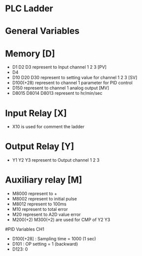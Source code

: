 # PLC Ladder

# General Variables
# Memory [D]
- D1 D2 D3 represent to Input channel 1 2 3 [PV]
- D4 
- D10 D20 D30 represent to setting value for channel 1 2 3 [SV]
- D100(+28) represent to channel 1 parameter for PID control
- D150 represent to channel 1 analog output [MV]
- D8015 D8014 D8013 represent to hr/min/sec
# Input Relay [X]
- X10 is used for comment the ladder
# Output Relay [Y]
- Y1 Y2 Y3 represent to Output channel 1 2 3
# Auxiliary relay [M]
- M8000 represent to +
- M8002 represent to initial pulse
- M8012 represent to 100ms
- M10 represent to total error
- M20 represent to A2D value error
- M200(+2) M300(+2) are used for CMP of Y2 Y3 

#PID Variables CH1
- D100[+28] : Sampling time = 1000 (1 sec)
- D101 : OP setting = 1 (backward)
- D123: 0
